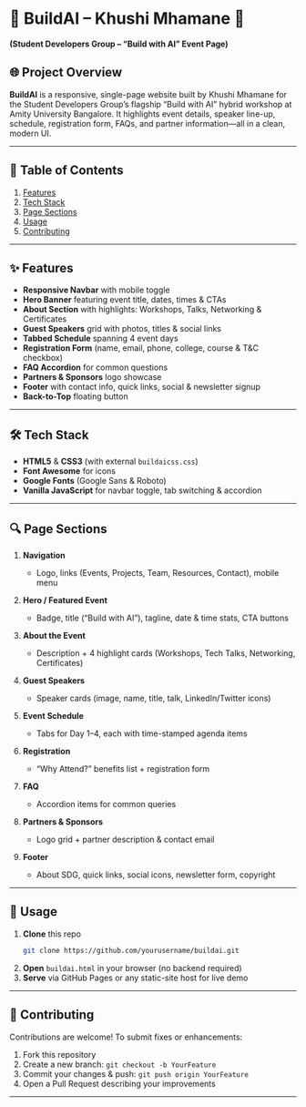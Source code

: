 # 🚀 BuildAI – Khushi Mhamane 🚀

**(Student Developers Group – “Build with AI” Event Page)**

## 🌐 Project Overview

**BuildAI** is a responsive, single-page website built by Khushi Mhamane for the Student Developers Group’s flagship “Build with AI” hybrid workshop at Amity University Bangalore. It highlights event details, speaker line-up, schedule, registration form, FAQs, and partner information—all in a clean, modern UI.

---

## 🔖 Table of Contents

1. [Features](#-features)  
2. [Tech Stack](#-tech-stack)  
3. [Page Sections](#-page-sections)  
4. [Usage](#-usage)  
5. [Contributing](#-contributing)  

---

## ✨ Features

- **Responsive Navbar** with mobile toggle  
- **Hero Banner** featuring event title, dates, times & CTAs  
- **About Section** with highlights: Workshops, Talks, Networking & Certificates  
- **Guest Speakers** grid with photos, titles & social links  
- **Tabbed Schedule** spanning 4 event days  
- **Registration Form** (name, email, phone, college, course & T&C checkbox)  
- **FAQ Accordion** for common questions  
- **Partners & Sponsors** logo showcase  
- **Footer** with contact info, quick links, social & newsletter signup  
- **Back-to-Top** floating button  

---

## 🛠️ Tech Stack

- **HTML5** & **CSS3** (with external `buildaicss.css`)  
- **Font Awesome** for icons  
- **Google Fonts** (Google Sans & Roboto)  
- **Vanilla JavaScript** for navbar toggle, tab switching & accordion  

---

## 🔍 Page Sections

1. **Navigation**  
   - Logo, links (Events, Projects, Team, Resources, Contact), mobile menu  

2. **Hero / Featured Event**  
   - Badge, title (“Build with AI”), tagline, date & time stats, CTA buttons  

3. **About the Event**  
   - Description + 4 highlight cards (Workshops, Tech Talks, Networking, Certificates)  

4. **Guest Speakers**  
   - Speaker cards (image, name, title, talk, LinkedIn/Twitter icons)  

5. **Event Schedule**  
   - Tabs for Day 1–4, each with time-stamped agenda items  

6. **Registration**  
   - “Why Attend?” benefits list + registration form  

7. **FAQ**  
   - Accordion items for common queries  

8. **Partners & Sponsors**  
   - Logo grid + partner description & contact email  

9. **Footer**  
   - About SDG, quick links, social icons, newsletter form, copyright  

---

## 🚀 Usage

1. **Clone** this repo  
   ```bash
   git clone https://github.com/yourusername/buildai.git
   ```  
2. **Open** `buildai.html` in your browser (no backend required)  
3. **Serve** via GitHub Pages or any static-site host for live demo  

---

## 🤝 Contributing

Contributions are welcome! To submit fixes or enhancements:

1. Fork this repository  
2. Create a new branch: `git checkout -b YourFeature`  
3. Commit your changes & push: `git push origin YourFeature`  
4. Open a Pull Request describing your improvements  

---



